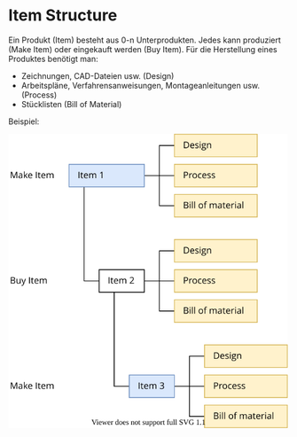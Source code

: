 # Item Structure
Ein Produkt (Item) besteht aus 0-n Unterprodukten. Jedes kann produziert (Make Item) oder eingekauft werden (Buy Item). Für die Herstellung eines Produktes benötigt man:
- Zeichnungen, CAD-Dateien usw. (Design)
- Arbeitspläne, Verfahrensanweisungen, Montageanleitungen usw. (Process)
- Stücklisten (Bill of Material)

Beispiel:

![Best Practice Item Structure](assets/Best%20Practice%20Item%20Structure.svg)